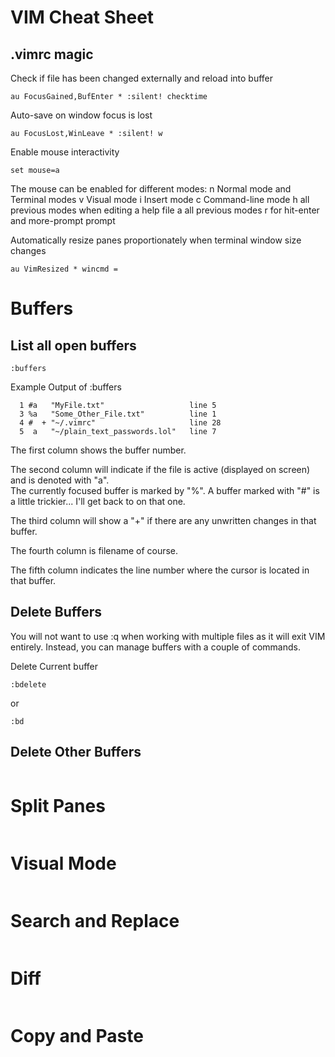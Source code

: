 # VIM Cheat Sheet

## .vimrc magic

Check if file has been changed externally and reload into buffer

`au FocusGained,BufEnter * :silent! checktime`


Auto-save on window focus is lost

`au FocusLost,WinLeave * :silent! w`


Enable mouse interactivity

`set mouse=a`

The mouse can be enabled for different modes: 
n        Normal mode and Terminal modes
v        Visual mode 
i         Insert mode
c        Command-line mode
h        all previous modes when editing a help file
a        all previous modes
r        for hit-enter and more-prompt prompt


Automatically resize panes proportionately when terminal window size changes

`au VimResized * wincmd =`



# Buffers

## List all open buffers

`:buffers`

Example Output of :buffers
```
  1 #a   "MyFile.txt"                   line 5
  3 %a   "Some_Other_File.txt"          line 1
  4 #  + "~/.vimrc"                     line 28
  5  a   "~/plain_text_passwords.lol"   line 7
```
The first column shows the buffer number.

The second column will indicate if the file is active (displayed on screen) and is denoted with "a".  
The currently focused buffer is marked by "%".  A buffer marked with "#" is a little trickier... I'll get back to on that one.

The third column will show a "+" if there are any unwritten changes in that buffer.

The fourth column is filename of course.

The fifth column indicates the line number where the cursor is located in that buffer.


## Delete Buffers 
You will not want to use :q when working with multiple files as it will exit VIM entirely. Instead, you can manage buffers with a couple of commands.

Delete Current buffer

`:bdelete`

or 

`:bd`

## Delete Other Buffers

```
```




# Split Panes

```
```


# Visual Mode

```
```


# Search and Replace

```
```


# Diff
```
```

# Copy and Paste

```
```